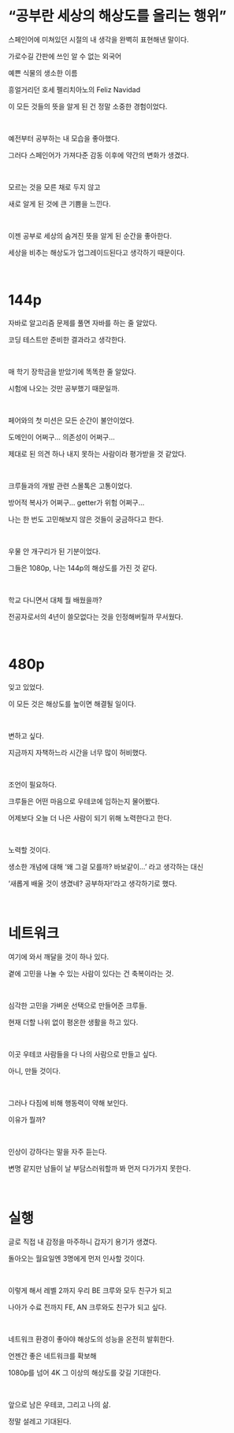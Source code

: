 # “공부란 세상의 해상도를 올리는 행위”

스페인어에 미쳐있던 시절의 내 생각을 완벽히 표현해낸 말이다.

가로수길 간판에 쓰인 알 수 없는 외국어

예쁜 식물의 생소한 이름

흥얼거리던 호세 펠리치아노의 Feliz Navidad

이 모든 것들의 뜻을 알게 된 건 정말 소중한 경험이었다.

<br>

예전부터 공부하는 내 모습을 좋아했다.

그러다 스페인어가 가져다준 감동 이후에 약간의 변화가 생겼다.

<br>

모르는 것을 모른 채로 두지 않고

새로 알게 된 것에 큰 기쁨을 느낀다.

<br>

이젠 공부로 세상의 숨겨진 뜻을 알게 된 순간을 좋아한다.

세상을 비추는 해상도가 업그레이드된다고 생각하기 때문이다.

<br>

# 144p


자바로 알고리즘 문제를 풀면 자바를 하는 줄 알았다.

코딩 테스트만 준비한 결과라고 생각한다.

<br>

매 학기 장학금을 받았기에 똑똑한 줄 알았다.

시험에 나오는 것만 공부했기 때문일까.

<br>

페어와의 첫 미션은 모든 순간이 불안이었다.

도메인이 어쩌구… 의존성이 어쩌구…

제대로 된 의견 하나 내지 못하는 사람이라 평가받을 것 같았다.

<br>

크루들과의 개발 관련 스몰톡은 고통이었다.

방어적 복사가 어쩌구… getter가 위험 어쩌구…

나는 한 번도 고민해보지 않은 것들이 궁금하다고 한다.

<br>

우물 안 개구리가 된 기분이었다.

그들은 1080p, 나는 144p의 해상도를 가진 것 같다.

<br>

학교 다니면서 대체 뭘 배웠을까?

전공자로서의 4년이 쓸모없다는 것을 인정해버릴까 무서웠다.

<br>

# 480p


잊고 있었다.

이 모든 것은 해상도를 높이면 해결될 일이다.

<br>

변하고 싶다.

지금까지 자책하느라 시간을 너무 많이 허비했다.

<br>

조언이 필요하다.

크루들은 어떤 마음으로 우테코에 임하는지 물어봤다.

어제보다 오늘 더 나은 사람이 되기 위해 노력한다고 한다.

<br>

노력할 것이다.

생소한 개념에 대해 ‘왜 그걸 모를까? 바보같이…’ 라고 생각하는 대신

‘새롭게 배울 것이 생겼네? 공부하자!’라고 생각하기로 했다.

<br>

# 네트워크

여기에 와서 깨달을 것이 하나 있다.

곁에 고민을 나눌 수 있는 사람이 있다는 건 축복이라는 것.

<br>

심각한 고민을 가벼운 선택으로 만들어준 크루들.

현재 더할 나위 없이 평온한 생활을 하고 있다.

<br>

이곳 우테코 사람들을 다 나의 사람으로 만들고 싶다.

아니, 만들 것이다.

<br>

그러나 다짐에 비해 행동력이 약해 보인다.

이유가 뭘까?

<br>

인상이 강하다는 말을 자주 듣는다.

변명 같지만 남들이 날 부담스러워할까 봐 먼저 다가가지 못한다.

<br>

# 실행

글로 직접 내 감정을 마주하니 갑자기 용기가 생겼다.

돌아오는 월요일엔 3명에게 먼저 인사할 것이다.

<br>

이렇게 해서 레벨 2까지 우리 BE 크루와 모두 친구가 되고 

나아가 수료 전까지 FE, AN 크루와도 친구가 되고 싶다.

<br>

네트워크 환경이 좋아야 해상도의 성능을 온전히 발휘한다.

언젠간 좋은 네트워크를 확보해

1080p를 넘어 4K 그 이상의 해상도를 갖길 기대한다.

<br>

앞으로 남은 우테코, 그리고 나의 삶.

정말 설레고 기대된다.
